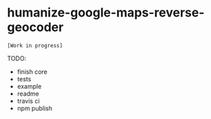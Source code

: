 # humanize-google-maps-reverse-geocoder

`[Work in progress]`

TODO:
 - finish core
 - tests
 - example
 - readme
 - travis ci
 - npm publish
